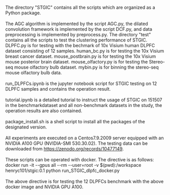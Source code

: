 The directory "STGIC" contains all the scripts which are organized as a Python package.<br><br>
The AGC algorithm is implemented by the script AGC.py, the dilated convolution framework is implemented by the script DCF.py, and data preprocessing is implemented by preprocess.py. The directory "test" contains all the scripts to test the clustering performance of STGIC. DLPFC.py is for testing with the bechmark of 10x Visium human DLPFC dataset consisting of 12 samples. human_bc.py is for testing the 10x Visium breast cancer dataset. mouse_postbrain.py is for testing the 10x Visium mouse posterior brain dataset. mouse_olfactory.py is for testing the Stereo-seq mouse olfactory bulb dataset. mybin.py is for binning the stereo-seq mouse olfactory bulb data. <br><br>
run_DLPFCs.ipynb is the jupyter notebook script for STGIC testing on 12 DLPFC samples and contains the operation result. <br><br>
tutorial.ipynb is a detailed tutorial to instruct the usage of STGIC on 151507 in the benchmarkdataset and all non-benchmark datasets in the study, the operation results are also contained.<br><br>
package_install.sh is a shell script to install all the packages of the designated version.<br><br>
All experiments are executed on a Centos7.9.2009 server equipped with an NVIDIA A100 GPU (NVIDIA-SMI 530.30.02). The testing data can be downloaded from https://zenodo.org/records/10477149. <br><br>
These scripts can be operated with docker. The directive is as follows: docker run -it --gpus all --rm --user=root -v $(pwd):/workspace  henryc101/stgic:0.1 python run_STGIC_dlpfc_docker.py  <br><br> 
The above directive is for testing the 12 DLPFCs benchmark with the above docker image and NVIDIA GPU A100.
